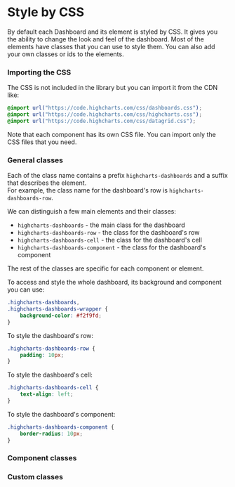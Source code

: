 Style by CSS
===

By default each Dashboard and its element is styled by CSS. It gives you the
ability to change the look and feel of the dashboard. Most of the elements
have classes that you can use to style them. You can also add your own classes
or ids to the elements.


### Importing the CSS
The CSS is not included in the library but you can import it from the CDN like:
```css
@import url("https://code.highcharts.com/css/dashboards.css");
@import url("https://code.highcharts.com/css/highcharts.css");
@import url("https://code.highcharts.com/css/datagrid.css");
```

Note that each component has its own CSS file. You can import only the CSS
files that you need.

### General classes
Each of the class name contains a prefix `highcharts-dashboards` and a suffix that
describes the element.   
For example, the class name for the dashboard's row is `highcharts-dashboards-row`.

We can distinguish a few main elements and their classes:
- `highcharts-dashboards` - the main class for the dashboard
- `highcharts-dashboards-row` - the class for the dashboard's row
- `highcharts-dashboards-cell` - the class for the dashboard's cell
- `highcharts-dashboards-component` - the class for the dashboard's component

The rest of the classes are specific for each component or element.

To access and style the whole dashboard, its background and component you can use:
```css
.highcharts-dashboards,
.highcharts-dashboards-wrapper {
    background-color: #f2f9fd;
}
```

To style the dashboard's row:
```css
.highcharts-dashboards-row {
    padding: 10px;
}
```

To style the dashboard's cell:
```css
.highcharts-dashboards-cell {
    text-align: left;
}
```

To style the dashboard's component:
```css
.highcharts-dashboards-component {
    border-radius: 10px;
}
```

### Component classes


### Custom classes




